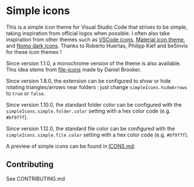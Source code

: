 # Simple icons

This is a simple icon theme for Visual Studio Code that strives to be simple, taking inspiration from official logos when possible.
I often also take inspiration from other themes such as [VSCode icons](https://github.com/robertohuertasm/vscode-icons), [Material icon theme](https://github.com/PKief/vscode-extension-material-icon-theme), and [Nomo dark icons](https://github.com/be5invis/vscode-iconset).
Thanks to Roberto Huertas, Philipp Kief and be5invis for these icon themes !

Since version 1.1.0, a monochrome version of the theme is also available. This idea stems from [file-icons](https://github.com/file-icons/vscode) made by Daniel Brooker.

Since version 1.8.0, the extension can be configured to show or hide rotating triangles/arrows near folders : just change `simpleIcons.hideArrows` to `true` or `false`.

Since version 1.10.0, the standard folder color can be configured with the `simpleIcons.simple.folder.color` setting with a hex color code (e.g. `#bf9f7f`).

Since version 1.12.0, the standard file color can be configured with the `simpleIcons.simple.file.color` setting with a hex color code (e.g. `#bf9f7f`).

A preview of simple icons can be found in [ICONS.md](https://github.com/LaurentTreguier/vscode-simple-icons/blob/master/ICONS.md).

## Contributing

See CONTRIBUTING.md